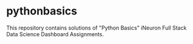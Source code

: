 # pythonbasics

This repository contains solutions of "Python Basics" iNeuron Full Stack Data Science Dashboard Assignments.

